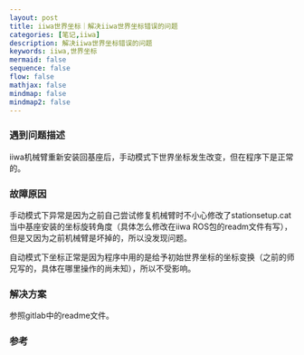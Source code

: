 ```yaml
---
layout: post
title: iiwa世界坐标｜解决iiwa世界坐标错误的问题
categories: [笔记,iiwa]
description: 解决iiwa世界坐标错误的问题
keywords: iiwa,世界坐标
mermaid: false
sequence: false
flow: false
mathjax: false
mindmap: false
mindmap2: false
---
```


### 遇到问题描述

iiwa机械臂重新安装回基座后，手动模式下世界坐标发生改变，但在程序下是正常的。

### 故障原因
手动模式下异常是因为之前自己尝试修复机械臂时不小心修改了stationsetup.cat当中基座安装的坐标旋转角度（具体怎么修改在iiwa ROS包的readm文件有写），但是又因为之前机械臂是坏掉的，所以没发现问题。

自动模式下坐标正常是因为程序中用的是给予初始世界坐标的坐标变换（之前的师兄写的，具体在哪里操作的尚未知），所以不受影响。

### 解决方案

参照gitlab中的readme文件。

### 参考


